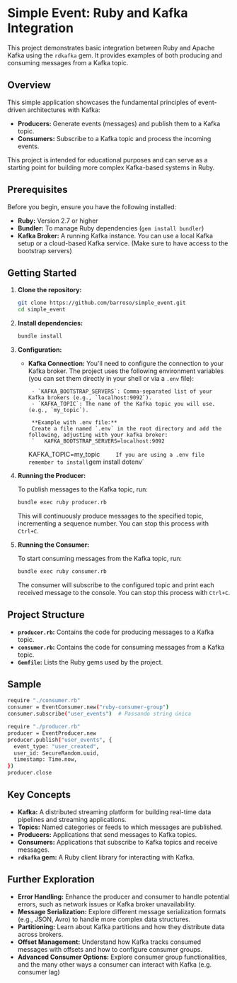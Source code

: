 # Simple Event: Ruby and Kafka Integration

This project demonstrates basic integration between Ruby and Apache Kafka using the `rdkafka` gem. It provides examples of both producing and consuming messages from a Kafka topic.

## Overview

This simple application showcases the fundamental principles of event-driven architectures with Kafka:

- **Producers:** Generate events (messages) and publish them to a Kafka topic.
- **Consumers:** Subscribe to a Kafka topic and process the incoming events.

This project is intended for educational purposes and can serve as a starting point for building more complex Kafka-based systems in Ruby.

## Prerequisites

Before you begin, ensure you have the following installed:

- **Ruby:** Version 2.7 or higher
- **Bundler:** To manage Ruby dependencies (`gem install bundler`)
- **Kafka Broker:** A running Kafka instance. You can use a local Kafka setup or a cloud-based Kafka service. (Make sure to have access to the bootstrap servers)

## Getting Started

1.  **Clone the repository:**

    ```bash
    git clone https://github.com/barroso/simple_event.git
    cd simple_event
    ```

2.  **Install dependencies:**

    ```bash
    bundle install
    ```

3.  **Configuration:**

    - **Kafka Connection:** You'll need to configure the connection to your Kafka broker. The project uses the following environment variables (you can set them directly in your shell or via a `.env` file):

           - `KAFKA_BOOTSTRAP_SERVERS`: Comma-separated list of your Kafka brokers (e.g., `localhost:9092`).
           - `KAFKA_TOPIC`: The name of the Kafka topic you will use. (e.g., `my_topic`).

           **Example with .env file:**
           Create a file named `.env` in the root directory and add the following, adjusting with your kafka broker:
           `   KAFKA_BOOTSTRAP_SERVERS=localhost:9092

      KAFKA_TOPIC=my_topic`     If you are using a .env file remember to install`gem install dotenv`

4.  **Running the Producer:**

    To publish messages to the Kafka topic, run:

    ```bash
    bundle exec ruby producer.rb
    ```

    This will continuously produce messages to the specified topic, incrementing a sequence number. You can stop this process with `Ctrl+C`.

5.  **Running the Consumer:**

    To start consuming messages from the Kafka topic, run:

    ```bash
    bundle exec ruby consumer.rb
    ```

    The consumer will subscribe to the configured topic and print each received message to the console. You can stop this process with `Ctrl+C`.

## Project Structure

- **`producer.rb`:** Contains the code for producing messages to a Kafka topic.
- **`consumer.rb`:** Contains the code for consuming messages from a Kafka topic.
- **`Gemfile`:** Lists the Ruby gems used by the project.

## Sample

```bash
require "./consumer.rb"
consumer = EventConsumer.new("ruby-consumer-group")
consumer.subscribe("user_events")  # Passando string única

require "./producer.rb"
producer = EventProducer.new
producer.publish("user_events", {
  event_type: "user_created",
  user_id: SecureRandom.uuid,
  timestamp: Time.now,
})
producer.close
```

## Key Concepts

- **Kafka:** A distributed streaming platform for building real-time data pipelines and streaming applications.
- **Topics:** Named categories or feeds to which messages are published.
- **Producers:** Applications that send messages to Kafka topics.
- **Consumers:** Applications that subscribe to Kafka topics and receive messages.
- **`rdkafka` gem:** A Ruby client library for interacting with Kafka.

## Further Exploration

- **Error Handling:** Enhance the producer and consumer to handle potential errors, such as network issues or Kafka broker unavailability.
- **Message Serialization:** Explore different message serialization formats (e.g., JSON, Avro) to handle more complex data structures.
- **Partitioning:** Learn about Kafka partitions and how they distribute data across brokers.
- **Offset Management:** Understand how Kafka tracks consumed messages with offsets and how to configure consumer groups.
- **Advanced Consumer Options:** Explore consumer group functionalities, and the many other ways a consumer can interact with Kafka (e.g. consumer lag)
